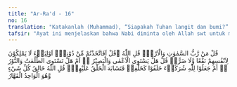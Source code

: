 ```yaml
---
title: "Ar-Ra'd - 16"
no: 16
translation: "Katakanlah (Muhammad), “Siapakah Tuhan langit dan bumi?” Katakanlah, “Allah.”  Katakanlah, “Pantaskah kamu mengambil pelindung-pelindung selain Allah, padahal mereka tidak kuasa mendatangkan manfaat maupun menolak mudarat bagi dirinya sendiri?”  Katakanlah, “Samakah orang yang buta dengan yang dapat melihat? Atau samakah yang gelap dengan yang terang? Apakah mereka menjadikan sekutu-sekutu bagi Allah yang dapat menciptakan seperti ciptaan-Nya sehingga kedua ciptaan itu serupa menurut pandangan mereka?” Katakanlah, “Allah adalah Pencipta segala sesuatu dan Dia Tuhan Yang Maha Esa, Mahaperkasa.”"
tafsir: "Ayat ini menjelaskan bahwa Nabi diminta oleh Allah swt untuk menanyakan kepada orang-orang yang menyekutukan Allah, \"Siapakah pencipta alam semesta yang keindahannya sangat mengagumkan manusia?\" Kemudian Nabi sendiri diminta untuk menjawab pertanyaan itu dan mengatakan kepada mereka, \"Dialah Allah yang menciptakan semuanya, mengatur, dan memeliharanya secara tertib dan sempurna.\" Allah swt memerintahkan Nabi Muhammad saw supaya menjawab pertanyaan itu karena bunyi jawaban itu akan sama dengan yang diucapkan oleh orang-orang musyrik sendiri. Mereka tidak akan mengingkari bahwa penciptanya adalah Allah sendiri, seperti tersebut dalam firman-Nya:\n\nDan jika engkau bertanya kepada mereka, \"Siapakah yang menciptakan langit dan bumi dan menundukkan matahari dan bulan?\" Pasti mereka akan menjawab, \"Allah.\" Maka mengapa mereka bisa dipalingkan (dari kebenaran). (al-Ankabut/29: 61)\n\nJika memang Allah pencipta alam semesta, maka patutkah mereka mengambil pelindung-pelindung selain Allah, padahal berhala-berhala yang mereka sembah itu tidak dapat memberi kemanfaatan atau menolak kemudaratan. Mengapa mereka tetap menjadikan benda-benda mati itu menjadi pelindung? Mengapa akal pikiran mereka tidak digunakan untuk menentukan pilihan yang benar? Padahal benda-benda tersebut tidak mempunyai kemampuan apa-apa meskipun hanya menciptakan seekor lalat. Firman Allah:\n\nSesungguhnya segala yang kamu seru selain Allah tidak dapat menciptakan seekor lalat pun, walaupun mereka bersatu untuk menciptakannya. Dan jika lalat itu merampas sesuatu dari mereka, mereka tidak akan dapat merebutnya kembali dari lalat itu. (al-hajj/22: 73)\n\nKemudian dalam rangka membuka tabir kepicikan akal mereka, sehingga tidak dapat membandingkan antara yang baik dan yang buruk, Nabi saw diperintahkan untuk mengatakan kepada mereka adakah sama orang buta yang sama sekali tidak dapat melihat dengan orang yang matanya sehat, dapat melihat semua benda di hadapannya dengan terang dan jelas? Tentu saja jawabannya adalah tidak sama. Jika ditanyakan pula kepada mereka apakah sama gelap gulita dengan terang benderang? Tentu jawabannya juga tidak sama. Dengan demikian, akhirnya dapat disimpulkan bahwa Allah Yang Maha Esa dan Sempurna dalam segala-galanya tidak bisa disamakan dengan berhala, benda mati yang sama sekali tidak dapat memberi manfaat dan menolak kemudaratan. Demikian pula kekafiran seseorang kepada Allah dan rasul-Nya tidak sama dengan cahaya keimanan seorang mukmin yang memancar dari wajah dan hatinya. Pertanyaan selanjutnya, apakah berhala-berhala yang mereka sembah itu dapat menciptakan makhluk seperti ciptaan Allah, sehingga kedua ciptaan itu serupa menurut pandangan mereka, dan sukar dibedakan mana ciptaan berhala dan mana ciptaan Allah?\n\nJika Allah bisa disamakan dengan berhala dalam penciptaan maka ada alasan bagi mereka untuk menyekutukan-Nya. Akan tetapi, kenyataannya tidak demikian. Berhala-berhala itu adalah benda mati, jangankan dapat disamakan ciptaannya dengan ciptaan Allah, wujudnya saja ada karena diukir oleh tangan manusia. Mereka tidak dapat menjawab jika ditanya dan tidak dapat memberi kemanfaatan dan kemudaratan sedikit pun kepada penyembahnya. Sesajen yang dihidangkan di hadapannya jika dicuri oleh lalat, mereka sama sekali tidak dapat mengambilnya kembali. Bahkan jika penyembah-penyembahnya sedang lengah, seekor serigala pun dapat mengencingi kepalanya.\n\nAllah adalah Pencipta segala sesuatu, termasuk pula Pencipta berhala-berhala, dan Dialah Allah Yang Maha Esa lagi Mahaperkasa. Mengapa kamu menyembah kepada selain-Nya, yang sama sekali tidak memberi manfaat dan kemudaratan?"
---
```


قُلْ مَنْ رَّبُّ السَّمٰوٰتِ وَالْاَرْضِۗ قُلِ اللّٰهُ ۗقُلْ اَفَاتَّخَذْتُمْ مِّنْ دُوْنِهٖٓ اَوْلِيَاۤءَ لَا يَمْلِكُوْنَ لِاَنْفُسِهِمْ نَفْعًا وَّلَا ضَرًّاۗ قُلْ هَلْ يَسْتَوِى الْاَعْمٰى وَالْبَصِيْرُ ەۙ اَمْ هَلْ تَسْتَوِى الظُّلُمٰتُ وَالنُّوْرُ ەۚ اَمْ جَعَلُوْا لِلّٰهِ شُرَكَاۤءَ خَلَقُوْا كَخَلْقِهٖ فَتَشَابَهَ الْخَلْقُ عَلَيْهِمْۗ قُلِ اللّٰهُ خَالِقُ كُلِّ شَيْءٍ وَّهُوَ الْوَاحِدُ الْقَهَّارُ
